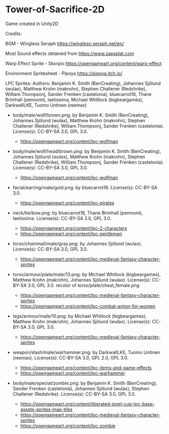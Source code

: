 # Tower-of-Sacrifice-2D
Game created in Unity2D

Credits:

BGM - Wingless Seraph https://wingless-seraph.net/en/

Most Sound effects obtained from https://www.zapsplat.com

Warp Effect Sprite - Skorpio https://opengameart.org/content/warp-effect

Environment Spritesheet - Pipoya https://pipoya.itch.io/

LPC Sprites:
  Authors: Benjamin K. Smith (BenCreating), Johannes Sjölund (wulax), Matthew Krohn (makrohn), Stephen Challener (Redshrike), William.Thompsonj, Sander Frenken (castelonia), bluecarrot16, Thane Brimhall (pennomi), laetissima, Michael Whitlock (bigbeargames), DarkwallLKE, Tuomo Untinen (reemax)

  - body/male/wolf/brown.png: by Benjamin K. Smith (BenCreating), Johannes Sjölund (wulax), Matthew Krohn (makrohn), Stephen Challener (Redshrike), William.Thompsonj, Sander Frenken (castelonia). License(s): CC-BY-SA 3.0, GPL 3.0. 
      - https://opengameart.org/content/lpc-wolfman

  - body/male/wolf/head/brown.png: by Benjamin K. Smith (BenCreating), Johannes Sjölund (wulax), Matthew Krohn (makrohn), Stephen Challener (Redshrike), William.Thompsonj, Sander Frenken (castelonia). License(s): CC-BY-SA 3.0, GPL 3.0. 
      - https://opengameart.org/content/lpc-wolfman

  - facial/earring/male/gold.png: by bluecarrot16. License(s): CC-BY-SA 3.0. 
      - https://opengameart.org/content/lpc-pirates

  - neck/tie/bow.png: by bluecarrot16, Thane Brimhall (pennomi), laetissima. License(s): CC-BY-SA 3.0, GPL 3.0. 
      - https://opengameart.org/content/lpc-2-characters
      - https://opengameart.org/content/lpc-gentleman

  - torso/chainmail/male/gray.png: by Johannes Sjölund (wulax). License(s): CC-BY-SA 3.0, GPL 3.0. 
      - https://opengameart.org/content/lpc-medieval-fantasy-character-sprites

  - torso/armour/plate/male/13.png: by Michael Whitlock (bigbeargames), Matthew Krohn (makrohn), Johannes Sjölund (wulax). License(s): CC-BY-SA 3.0, GPL 3.0. recolor of torso/plate/chest_female.png
      - https://opengameart.org/content/lpc-medieval-fantasy-character-sprites
      - https://opengameart.org/content/lpc-combat-armor-for-women

  - legs/armour/male/10.png: by Michael Whitlock (bigbeargames), Matthew Krohn (makrohn), Johannes Sjölund (wulax). License(s): CC-BY-SA 3.0, GPL 3.0. 
      - https://opengameart.org/content/lpc-medieval-fantasy-character-sprites

  - weapon/slash/male/warhammer.png: by DarkwallLKE, Tuomo Untinen (reemax). License(s): CC-BY-SA 3.0, GPL 2.0, GPL 3.0. 
      - https://opengameart.org/content/lpc-items-and-game-effects
      - https://opengameart.org/content/lpc-warhammer

  - body/male/special/zombie.png: by Benjamin K. Smith (BenCreating), Sander Frenken (castelonia), Johannes Sjölund (wulax), Stephen Challener (Redshrike). License(s): CC-BY-SA 3.0, GPL 3.0. 
      - https://opengameart.org/content/liberated-pixel-cup-lpc-base-assets-sprites-map-tiles
      - https://opengameart.org/content/lpc-medieval-fantasy-character-sprites
      - https://opengameart.org/content/lpc-zombie
